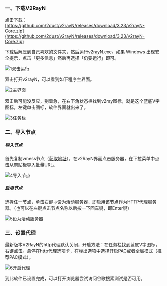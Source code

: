 ### 一、下载V2RayN


点击下载：[https://github.com/2dust/v2rayN/releases/download/3.23/v2rayN-Core.zip](https://github.com/2dust/v2rayN/releases/download/3.23/v2rayN-Core.zip)

下载后解压到自己喜欢的文件夹，然后运行v2rayN.exe。如果 Windows 出现安全提示，点击「更多信息」然后再选择「仍要运行」即可。

![1双击运行](https://cdn.jsdelivr.net/gh/freefq/tutorials@master/img/1.png)



双击打开v2rayN，可以看到如下程序主界面。

![2主界面](https://cdn.jsdelivr.net/gh/freefq/tutorials@master/img/2.png)

双击后可能没反应，别着急，在右下角状态栏找到v2ray图标，就是这个蓝底V字图标，左键单击图标，软件界面就出来了。

![3任务栏](https://cdn.jsdelivr.net/gh/freefq/tutorials@master/img/3.png)

### 二、导入节点

##### 导入节点

首先复制vmess节点（[获取地址](https://github.com/freefq/free)），在v2RayN界面点击服务器，在下拉菜单中点击从剪贴板导入批量URL。

![4导入节点](https://cdn.jsdelivr.net/gh/freefq/tutorials@master/img/4.png)



##### 启用节点

选择任一节点，单击右键->设为活动服务器，即启用该节点作为HTTP代理服务器。（也可以在左键点击节点名称以后按一下回车键，即Enter键）

![5设为活动服务器](https://cdn.jsdelivr.net/gh/freefq/tutorials@master/img/5.png)



### 三、设置代理

最新版本V2RayN的http代理默认关闭，开启方法：在任务栏找到蓝底V字图标，右键点击。悬停在http代理选项卡，在弹出选项中选择开启PAC或者全局模式（推荐PAC模式）。

![6开启代理](https://cdn.jsdelivr.net/gh/freefq/tutorials@master/img/6.png)

到此软件已设置完成，可以打开浏览器尝试访问谷歌搜索测试是否可用。


